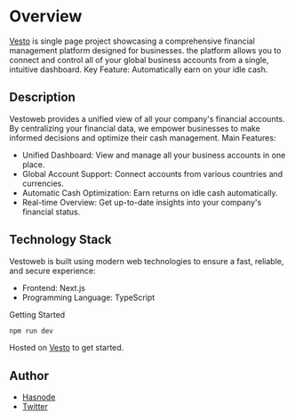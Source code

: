 
# Overview
[Vesto](https://vestoweb.vercel.app) is single page project showcasing a comprehensive financial management platform designed for businesses. the platform allows you to connect and control all of your global business accounts from a single, intuitive dashboard.
Key Feature: Automatically earn on your idle cash.
## Description
Vestoweb provides a unified view of all your company's financial accounts. By centralizing your financial data, we empower businesses to make informed decisions and optimize their cash management.
Main Features:

- Unified Dashboard: View and manage all your business accounts in one place.
- Global Account Support: Connect accounts from various countries and currencies.
- Automatic Cash Optimization: Earn returns on idle cash automatically.
- Real-time Overview: Get up-to-date insights into your company's financial status.

## Technology Stack
Vestoweb is built using modern web technologies to ensure a fast, reliable, and secure experience:

* Frontend: Next.js
* Programming Language: TypeScript

Getting Started

```bash
npm run dev
```
Hosted on [Vesto](https://vestoweb.vercel.app) to get started.

## Author
- [Hasnode](https://abdulmajid.hashnode.dev)
- [Twitter](https://www.twitter.com/aladejanaamajid)


